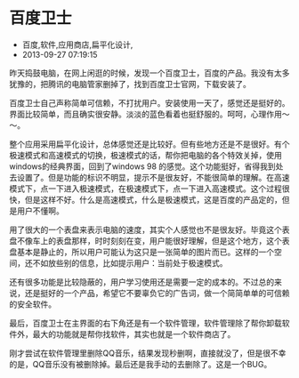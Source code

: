 # 百度卫士
- 百度,软件,应用商店,扁平化设计,
- 2013-09-27 07:19:15


<p>昨天捣鼓电脑，在网上闲逛的时候，发现一个百度卫士，百度的产品。我没有太多犹豫的，把腾讯的电脑管家删掉了，找到百度卫士官网，下载安装了。</p><p>百度卫士自己声称简单可信赖，不打扰用户。安装使用一天了，感觉还是挺好的。界面比较简单，而且确实很安静。淡淡的蓝色看着也挺舒服的。呵呵，心理作用～～。</p><p>整个应用采用扁平化设计，总体感觉还是比较好。但有些地方还是不是很好。有个极速模式和高速模式的切换，极速模式的话，帮你把电脑的各个特效关掉，使用windows的经典界面，回到了windows 98 的感觉。这个功能挺好，省得我到处去设置了。但是功能的标识不明显，提示不是很友好，不能很简单的理解。在高速模式下，点一下进入极速模式，在极速模式下，点一下进入高速模式。这个过程很快，但是这样不好。什么是高速模式，什么是极速模式，这是百度的产品定的，但是用户不懂啊。</p><p>用了很大的一个表盘来表示电脑的速度，其实个人感觉也不是很友好。毕竟这个表盘不像车上的表盘那样，时时刻刻在变，用户能很好理解，但是这个地方，这个表盘基本是静止的，所以用户可能认为这只是一张简单的图片而已。这样的一个空间，还不如放些别的信息，比如提示用户：当前处于极速模式。</p><p>还有很多功能是比较隐蔽的，用户学习使用还是需要一定的成本的。不过总的来说，还是挺好的一个产品，希望它不要辜负它的广告词，做一个简简单单的可信赖的安全软件。</p><p>最后，百度卫士在主界面的右下角还是有一个软件管理，软件管理除了帮你卸载软件外，最大的功能就是帮你找软件，其实也就是一个软件商店了。</p><p>刚才尝试在软件管理里删除QQ音乐，结果发现秒删啊，直接就没了，但是很不幸的是，QQ音乐没有被删除掉。最后还是我手动的去删除了。这是一个BUG。</p>

